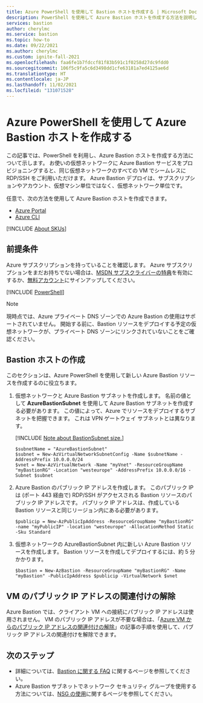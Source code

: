 ```yaml
---
title: Azure PowerShell を使用して Bastion ホストを作成する | Microsoft Docs
description: PowerShell を使用して Azure Bastion ホストを作成する方法を説明します。
services: bastion
author: cherylmc
ms.service: bastion
ms.topic: how-to
ms.date: 09/22/2021
ms.author: cherylmc
ms.custom: ignite-fall-2021
ms.openlocfilehash: faa6fe1b7fdccf81f83b591c1f0258d27dc9fdd0
ms.sourcegitcommit: 106f5c9fa5c6d3498dd1cfe63181a7ed4125ae6d
ms.translationtype: HT
ms.contentlocale: ja-JP
ms.lasthandoff: 11/02/2021
ms.locfileid: "131071528"
---
```

# <a name="create-an-azure-bastion-host-using-azure-powershell"></a>Azure PowerShell を使用して Azure Bastion ホストを作成する

この記事では、PowerShell を利用し、Azure Bastion ホストを作成する方法について示します。 お使いの仮想ネットワークに Azure Bastion サービスをプロビジョニングすると、同じ仮想ネットワークのすべての VM でシームレスに RDP/SSH をご利用いただけます。 Azure Bastion デプロイは、サブスクリプションやアカウント、仮想マシン単位ではなく、仮想ネットワーク単位です。

任意で、次の方法を使用して Azure Bastion ホストを作成できます。
* [Azure Portal](./tutorial-create-host-portal.md)
* [Azure CLI](create-host-cli.md)

[!INCLUDE [About SKUs](../../includes/bastion-sku-note.md)]

## <a name="prerequisites"></a>前提条件

Azure サブスクリプションを持っていることを確認します。 Azure サブスクリプションをまだお持ちでない場合は、[MSDN サブスクライバーの特典](https://azure.microsoft.com/pricing/member-offers/msdn-benefits-details)を有効にするか、[無料アカウント](https://azure.microsoft.com/pricing/free-trial)にサインアップしてください。

[!INCLUDE [PowerShell](../../includes/vpn-gateway-cloud-shell-powershell-about.md)]

 > [!NOTE]
 > 現時点では、Azure プライベート DNS ゾーンでの Azure Bastion の使用はサポートされていません。 開始する前に、Bastion リソースをデプロイする予定の仮想ネットワークが、プライベート DNS ゾーンにリンクされていないことをご確認ください。
 >

## <a name="create-a-bastion-host"></a><a name="createhost"></a>Bastion ホストの作成

このセクションは、Azure PowerShell を使用して新しい Azure Bastion リソースを作成するのに役立ちます。

1. 仮想ネットワークと Azure Bastion サブネットを作成します。 名前の値として **AzureBastionSubnet** を使用して Azure Bastion サブネットを作成する必要があります。 この値によって、Azure でリソースをデプロイするサブネットを把握できます。 これは VPN ゲートウェイ サブネットとは異なります。

   [!INCLUDE [Note about BastionSubnet size.](../../includes/bastion-subnet-size.md)]

   ```azurepowershell-interactive
   $subnetName = "AzureBastionSubnet"
   $subnet = New-AzVirtualNetworkSubnetConfig -Name $subnetName -AddressPrefix 10.0.0.0/24
   $vnet = New-AzVirtualNetwork -Name "myVnet" -ResourceGroupName "myBastionRG" -Location "westeurope" -AddressPrefix 10.0.0.0/16 -Subnet $subnet
   ```

2. Azure Bastion のパブリック IP アドレスを作成します。 このパブリック IP は (ポート 443 経由で) RDP/SSH がアクセスされる Bastion リソースのパブリック IP アドレスです。 パブリック IP アドレスは、作成している Bastion リソースと同じリージョン内にある必要があります。

   ```azurepowershell-interactive
   $publicip = New-AzPublicIpAddress -ResourceGroupName "myBastionRG" -name "myPublicIP" -location "westeurope" -AllocationMethod Static -Sku Standard
   ```

3. 仮想ネットワークの AzureBastionSubnet 内に新しい Azure Bastion リソースを作成します。 Bastion リソースを作成してデプロイするには、約 5 分かかります。

   ```azurepowershell-interactive
   $bastion = New-AzBastion -ResourceGroupName "myBastionRG" -Name "myBastion" -PublicIpAddress $publicip -VirtualNetwork $vnet
   ```
## <a name="disassociate-the-vm-public-ip-address"></a>VM のパブリック IP アドレスの関連付けの解除

Azure Bastion では、クライアント VM への接続にパブリック IP アドレスは使用されません。 VM のパブリック IP アドレスが不要な場合は、「[Azure VM からのパブリック IP アドレスの関連付けの解除](../virtual-network/ip-services/remove-public-ip-address-vm.md)」の記事の手順を使用して、パブリック IP アドレスの関連付けを解除できます。

## <a name="next-steps"></a>次のステップ

* 詳細については、[Bastion に関する FAQ](bastion-faq.md) に関するページを参照してください。
* Azure Bastion サブネットでネットワーク セキュリティ グループを使用する方法については、[NSG の使用](bastion-nsg.md)に関するページを参照してください。
